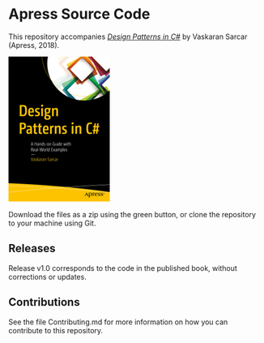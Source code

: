 # Apress Source Code

This repository accompanies [*Design Patterns in C#*](https://www.apress.com/9781484236390) by Vaskaran Sarcar (Apress, 2018).

[comment]: #cover
![Cover image](9781484236390.jpg)

Download the files as a zip using the green button, or clone the repository to your machine using Git.

## Releases

Release v1.0 corresponds to the code in the published book, without corrections or updates.

## Contributions

See the file Contributing.md for more information on how you can contribute to this repository.